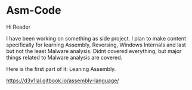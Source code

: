 # Asm-Code
Hi Reader 

I have been working on something as side project.
I plan to make content specifically for learning Assembly, Reversing, Windows Internals and last but not the least Malware analysis.
Didnt covered everything, but major things related to Malware analysis are covered.

Here is the first part of it: Leaning Assembly.

https://d3v1lal.gitbook.io/assembly-language/
